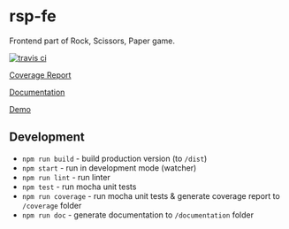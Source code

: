 # rsp-fe

Frontend part of Rock, Scissors, Paper game.

[![travis ci](https://travis-ci.org/s-kalaus/rsp-fe.svg?branch=master)](https://travis-ci.org/s-kalaus/rsp-fe)

[Coverage Report](https://s-kalaus.github.io/rsp-fe/coverage/lcov-report/index.html)

[Documentation](https://s-kalaus.github.io/rsp-fe/documentation/index.html)

[Demo](https://s-kalaus.github.io/rsp-fe/dist/index.html)

## Development
* `npm run build` - build production version (to `/dist`)
* `npm start` - run in development mode (watcher)
* `npm run lint` - run linter
* `npm test` - run mocha unit tests
* `npm run coverage` - run mocha unit tests & generate coverage report to `/coverage` folder
* `npm run doc` - generate documentation to `/documentation` folder
